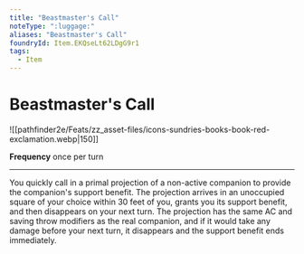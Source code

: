 ```yaml
---
title: "Beastmaster's Call"
noteType: ":luggage:"
aliases: "Beastmaster's Call"
foundryId: Item.EKQseLt62LDgG9r1
tags:
  - Item
---
```


# Beastmaster's Call
![[pathfinder2e/Feats/zz_asset-files/icons-sundries-books-book-red-exclamation.webp|150]]

**Frequency** once per turn

* * *

You quickly call in a primal projection of a non-active companion to provide the companion's support benefit. The projection arrives in an unoccupied square of your choice within 30 feet of you, grants you its support benefit, and then disappears on your next turn. The projection has the same AC and saving throw modifiers as the real companion, and if it would take any damage before your next turn, it disappears and the support benefit ends immediately.

